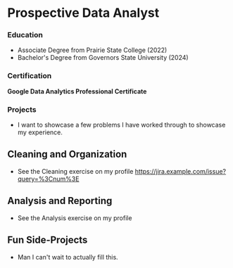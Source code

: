 # Prospective Data Analyst
### Education 
- Associate Degree from Prairie State College (2022)
- Bachelor's Degree from Governors State University (2024)

### Certification 
**Google Data Analytics Professional Certificate**

### Projects
- I want to showcase a few problems I have worked through to showcase my experience. 
## Cleaning and Organization 
- See the Cleaning exercise on my profile 
<https://jira.example.com/issue?query=%3Cnum%3E>
## Analysis and Reporting 
- See the Analysis exercise on my profile
## Fun Side-Projects
- Man I can't wait to actually fill this. 
